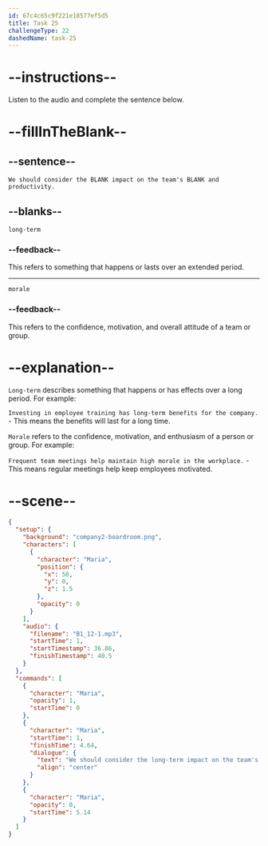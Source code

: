 ```yaml
---
id: 67c4c65c9f221e18577ef5d5
title: Task 25
challengeType: 22
dashedName: task-25
---
```


<!-- (Audio) Maria: We should consider the long-term impact on the team's morale and productivity. -->

# --instructions--

Listen to the audio and complete the sentence below.

# --fillInTheBlank--

## --sentence--

`We should consider the BLANK impact on the team's BLANK and productivity.`  

## --blanks--

`long-term`  

### --feedback--

This refers to something that happens or lasts over an extended period.  

---  

`morale`  

### --feedback--

This refers to the confidence, motivation, and overall attitude of a team or group.  

# --explanation--

`Long-term` describes something that happens or has effects over a long period. For example:

`Investing in employee training has long-term benefits for the company.` - This means the benefits will last for a long time.

`Morale` refers to the confidence, motivation, and enthusiasm of a person or group. For example:

`Frequent team meetings help maintain high morale in the workplace.` - This means regular meetings help keep employees motivated.

# --scene--

```json
{
  "setup": {
    "background": "company2-boardroom.png",
    "characters": [
      {
        "character": "Maria",
        "position": {
          "x": 50,
          "y": 0,
          "z": 1.5
        },
        "opacity": 0
      }
    ],
    "audio": {
      "filename": "B1_12-1.mp3",
      "startTime": 1,
      "startTimestamp": 36.86,
      "finishTimestamp": 40.5
    }
  },
  "commands": [
    {
      "character": "Maria",
      "opacity": 1,
      "startTime": 0
    },
    {
      "character": "Maria",
      "startTime": 1,
      "finishTime": 4.64,
      "dialogue": {
        "text": "We should consider the long-term impact on the team's morale and productivity.",
        "align": "center"
      }
    },
    {
      "character": "Maria",
      "opacity": 0,
      "startTime": 5.14
    }
  ]
}
```
